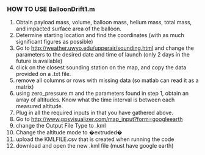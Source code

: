 ###	HOW TO USE BalloonDrift1.m
1.	Obtain payload mass, volume, balloon mass, helium mass, total mass, and impacted surface area of the balloon.
2.	Determine starting location and find the coordinates (with as much significant figures as possible)
3.	Go to http://weather.uwyo.edu/upperair/sounding.html and change the parameters to the desired date and time of launch (only 2 days in the future is available)
4.	click on the closest sounding station on the map, and copy the data provided on a .txt file.
5.	remove all columns or rows with missing data (so matlab can read it as a matrix)
6.	using zero_pressure.m and the parameters found in step 1, obtain an array of altitudes. Know what the time interval is between each measured altitude. 
7.	Plug in all the required inputs in that you have gathered above. 
8.	Go to http://www.gpsvisualizer.com/map_input?form=googleearth 
9.	change the Output File Type to .kml
10.	Change the altitude mode to �extruded�
11.	upload the KMLFILE.csv that is created when running the code
12.	download and open the new .kml file (must have google earth)
